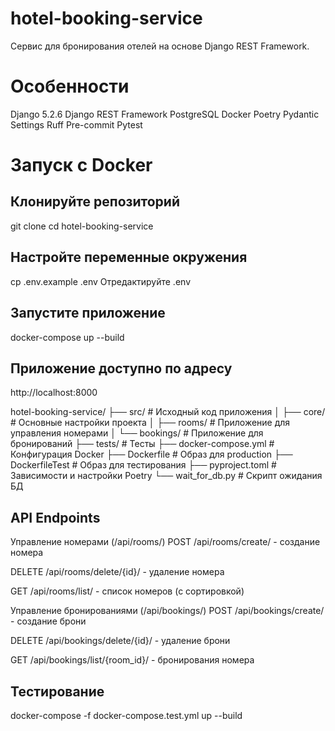 # hotel-booking-service
Сервис для бронирования отелей на основе Django REST Framework.
# Особенности
Django 5.2.6
Django REST Framework
PostgreSQL
Docker
Poetry
Pydantic Settings
Ruff
Pre-commit
Pytest

# Запуск с Docker
## Клонируйте репозиторий
git clone <repository-url>
cd hotel-booking-service

## Настройте переменные окружения
cp .env.example .env
Отредактируйте .env

## Запустите приложение
docker-compose up --build

## Приложение доступно по адресу
http://localhost:8000

hotel-booking-service/
├── src/                    # Исходный код приложения
│   ├── core/              # Основные настройки проекта
│   ├── rooms/             # Приложение для управления номерами
│   └── bookings/          # Приложение для бронирований
├── tests/                 # Тесты
├── docker-compose.yml     # Конфигурация Docker
├── Dockerfile            # Образ для production
├── DockerfileTest        # Образ для тестирования
├── pyproject.toml        # Зависимости и настройки Poetry
└── wait_for_db.py        # Скрипт ожидания БД



## API Endpoints
Управление номерами (/api/rooms/)
POST /api/rooms/create/ - создание номера

DELETE /api/rooms/delete/{id}/ - удаление номера

GET /api/rooms/list/ - список номеров (с сортировкой)

Управление бронированиями (/api/bookings/)
POST /api/bookings/create/ - создание брони

DELETE /api/bookings/delete/{id}/ - удаление брони

GET /api/bookings/list/{room_id}/ - бронирования номера


##  Тестирование
 docker-compose -f docker-compose.test.yml up --build
